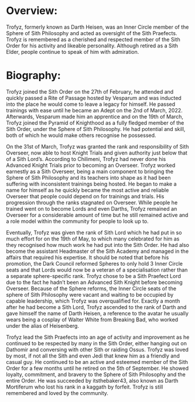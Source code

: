 # Overview:

Trofyz, formerly known as Darth Heisen, was an Inner Circle member of the Sphere of Sith Philosophy and acted as oversight of the Sith Praefects.
Trofyz is remembered as a cherished and respected member of the Sith Order for his activity and likeable personality.
Although retired as a Sith Elder, people continue to speak of him with admiration.

# Biography:

Trofyz joined the Sith Order on the 27th of February, he attended and quickly passed a Rite of Passage hosted by Vesparum and was inducted into the place he would come to leave a legacy for himself.
He passed trainings with ease until he became an Adept on the 2nd of March, 2022.
Afterwards, Vesparum made him an apprentice and on the 19th of March, Trofyz joined the Pyramid of Knighthood as a fully fledged member of the Sith Order, under the Sphere of Sith Philosophy.
He had potential and skill, both of which he would make others recognise he possessed.

On the 31st of March, Trofyz was granted the rank and responsibility of Sith Overseer, now able to host Knight Trials and given authority just below that of a Sith Lord’s.
According to Chilimeni, Trofyz had never done his Advanced Knight Trials prior to becoming an Overseer.
Trofyz worked earnestly as a Sith Overseer, being a main component to bringing the Sphere of Sith Philosophy and its teachers into shape as it had been suffering with inconsistent trainings being hosted.
He began to make a name for himself as he quickly became the most active and reliable Overseer that people could depend on for trainings and trials.
His progression through the ranks stagnated on Overseer.
While people he trained went on to become Lords and even Darths, Trofyz remained an Overseer for a considerable amount of time but he still remained active and a role model within the community for people to look up to.

Eventually, Trofyz was given the rank of Sith Lord which he had put in so much effort for on the 19th of May, to which many celebrated for him as they recognised how much work he had put into the Sith Order.
He had also become the assistant Headmaster of the Sith Academy and managed in the affairs that required his expertise.
It should be noted that before his promotion, the Dark Council reformed Spheres to only hold 3 Inner Circle seats and that Lords would now be a veteran of a specialisation rather than a separate sphere-specific rank.
Trofyz chose to be a Sith Praefect Lord due to the fact he hadn’t been an Advanced Sith Knight before becoming Overseer.
Because of the Sphere reforms, the Inner Circle seats of the sphere of Sith Philosophy were vacant and waiting to be occupied by capable leadership, which Trofyz was overqualified for.
Exactly a month after he had become a Sith Lord, Trofyz ascended to the rank of Darth and gave himself the name of Darth Heisen, a reference to the avatar he usually wears being a cosplay of Walter White from Breaking Bad, who worked under the alias of Heisenberg.

Trofyz lead the Sith Praefects into an age of activity and improvement as he continued to be respected by many in the Sith Order, either hanging out on Dathomir and conversing with other Sith or raiding Ossus.
Trofyz was loved by most, if not all the Sith and even Jedi that knew him as a friendly and casual guy.
He continued to be an active and esteemed member of the Sith Order for a few months until he retired on the 5th of September.
He showed loyalty, commitment, and bravery to the Sphere of Sith Philosophy and the entire Order.
He was succeeded by itsthebaker43, also known as Darth Mortiferum who lost his rank in a kaggath by forfeit.
Trofyz is still remembered and loved by the community.

